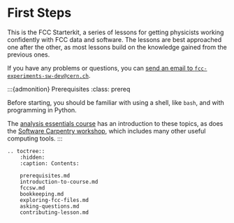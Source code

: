 # First  Steps

This is the FCC Starterkit, a series of lessons for getting physicists working confidently with FCC data and software.
The lessons are best approached one after the other, as most lessons build on the knowledge gained from the previous ones.

If you have any problems or questions, you can [send an email to `fcc-experiments-sw-dev@cern.ch`](mailto:fcc-experiments-sw-dev@cern.ch).

:::{admonition} Prerequisites
:class: prereq

Before starting, you should be familiar with using a shell, like `bash`, and with programming in Python.

The [analysis essentials course](https://hsf-training.github.io/analysis-essentials/) has an introduction to these topics, as does the [Software Carpentry workshop](https://software-carpentry.org/lessons/), which includes many other useful computing tools.
:::

```{eval-rst}
.. toctree::
    :hidden:
    :caption: Contents:

    prerequisites.md
    introduction-to-course.md
    fccsw.md
    bookkeeping.md
    exploring-fcc-files.md
    asking-questions.md
    contributing-lesson.md
```
